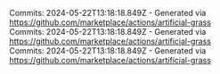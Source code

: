 Commits: 2024-05-22T13:18:18.849Z - Generated via https://github.com/marketplace/actions/artificial-grass
<br>
Commits: 2024-05-22T13:18:18.849Z - Generated via https://github.com/marketplace/actions/artificial-grass
<br>
Commits: 2024-05-22T13:18:18.849Z - Generated via https://github.com/marketplace/actions/artificial-grass
<br>
